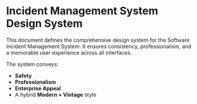 # Incident Management System Design System

This document defines the comprehensive design system for the Software Incident Management System.
It ensures consistency, professionalism, and a memorable user experience across all interfaces.

The system conveys:
- **Safety**
- **Professionalism**
- **Enterprise Appeal**
- A hybrid **Modern + Vintage** style
